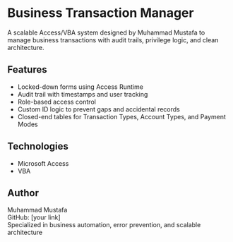 # Business Transaction Manager

A scalable Access/VBA system designed by Muhammad Mustafa to manage business transactions with audit trails, privilege logic, and clean architecture.

## Features
- Locked-down forms using Access Runtime
- Audit trail with timestamps and user tracking
- Role-based access control
- Custom ID logic to prevent gaps and accidental records
- Closed-end tables for Transaction Types, Account Types, and Payment Modes

## Technologies
- Microsoft Access
- VBA

## Author
Muhammad Mustafa  
GitHub: [your link]  
Specialized in business automation, error prevention, and scalable architecture

